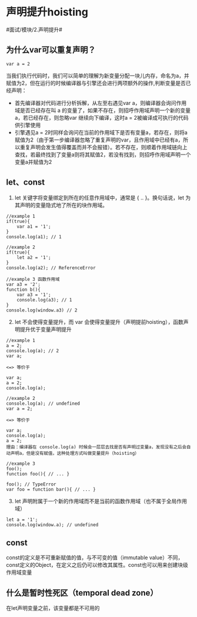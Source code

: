 # 声明提升hoisting
#面试/模块/2.声明提升# 

## 为什么var可以重复声明？
```
var a = 2
```
当我们执行代码时，我们可以简单的理解为新变量分配一块儿内存，命名为a，并赋值为2，但在运行的时候编译器与引擎还会进行两项额外的操作,判断变量是否已经声明：
* 首先编译器对代码进行分析拆解，从左至右遇见var a，则编译器会询问作用域是否已经存在叫 a 的变量了，如果不存在，则招呼作用域声明一个新的变量a，若已经存在，则忽略var 继续向下编译，这时a = 2被编译成可执行的代码供引擎使用
* 引擎遇见a = 2时同样会询问在当前的作用域下是否有变量a，若存在，则将a赋值为2（由于第一步编译器忽略了重复声明的var，且作用域中已经有a，所以重复声明会发生值得覆盖而并不会报错）。若不存在，则顺着作用域链向上查找，若最终找到了变量a则将其赋值2，若没有找到，则招呼作用域声明一个变量a并赋值为2

## let、const
1. let 关键字将变量绑定到所在的任意作用域中，通常是 { .. }。换句话说，let 为其声明的变量隐式地了所在的块作用域。
```
//example 1
if(true){
	var a1 = '1';
}
console.log(a1); // 1

//example 2
if(true){
	let a2 = '1';
}
console.log(a2); // ReferenceError

//example 3 函数作用域
var a3 = '2';
function b(){
	var a3 = '1';
	console.log(a3); // 1
}
console.log(window.a3) // 2
```

2. let  不会使得变量提升，而 var 会使得变量提升（声明提前hoisting），函数声明提升优于变量声明提升
```
//example 1
a = 2;
console.log(a); // 2
var a;

<=> 等价于

var a;
a = 2;
console.log(a);

//example 2
console.log(a); // undefined
var a = 2; 

<=> 等价于

var a;
console.log(a);
a = 2;
理由：编译器在 console.log(a) 时候会一层层去找是否有声明过变量a，发现没有之后会自动声明a，但是没有赋值，这种处理方式叫做变量提升（hoisting）

//example 3
foo();
function foo(){ // ... }

foo(); // TypeError
var foo = function bar(){ // ... }

```

3. let 声明附属于一个新的作用域而不是当前的函数作用域（也不属于全局作用域）
```
let a = '1';
console.log(window.a); // undefined 
```

## const
const的定义是不可重新赋值的值，与不可变的值（immutable value）不同，const定义的Object，在定义之后仍可以修改其属性。const也可以用来创建块级作用域变量


## 什么是暂时性死区（temporal dead zone）
在let声明变量之前，该变量都是不可用的